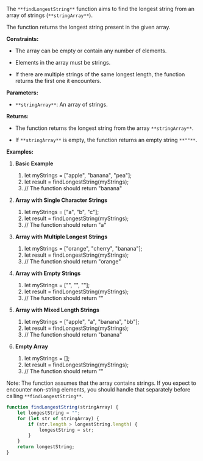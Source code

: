 The `**findLongestString**` function aims to find the longest string from an array of strings (`**stringArray**`).  
  
The function returns the longest string present in the given array.

  

**Constraints:**

- The array can be empty or contain any number of elements.
    
- Elements in the array must be strings.
    
- If there are multiple strings of the same longest length, the function returns the first one it encounters.
    

  

**Parameters:**

- `**stringArray**`: An array of strings.
    

  

**Returns:**

- The function returns the longest string from the array `**stringArray**`.
    
- If `**stringArray**` is empty, the function returns an empty string `**""**`.
    

  

**Examples:**

1. **Basic Example**
    
    1. let myStrings = ["apple", "banana", "pea"];
    2. let result = findLongestString(myStrings);
    3. // The function should return "banana"
    
2. **Array with Single Character Strings**
    
    1. let myStrings = ["a", "b", "c"];
    2. let result = findLongestString(myStrings);
    3. // The function should return "a"
    
3. **Array with Multiple Longest Strings**
    
    1. let myStrings = ["orange", "cherry", "banana"];
    2. let result = findLongestString(myStrings);
    3. // The function should return "orange"
    
4. **Array with Empty Strings**
    
    1. let myStrings = ["", "", ""];
    2. let result = findLongestString(myStrings);
    3. // The function should return ""
    
5. **Array with Mixed Length Strings**
    
    1. let myStrings = ["apple", "a", "banana", "bb"];
    2. let result = findLongestString(myStrings);
    3. // The function should return "banana"
    
6. **Empty Array**
    
    1. let myStrings = [];
    2. let result = findLongestString(myStrings);
    3. // The function should return ""
    

  

Note: The function assumes that the array contains strings. If you expect to encounter non-string elements, you should handle that separately before calling `**findLongestString**`.


```js
function findLongestString(stringArray) {
    let longestString = "";
    for (let str of stringArray) {
        if (str.length > longestString.length) {
            longestString = str;
        }
    }
    return longestString;
}
```


